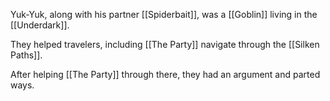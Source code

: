 Yuk-Yuk, along with his partner [[Spiderbait]], was a [[Goblin]] living in the [[Underdark]].

They helped travelers, including [[The Party]] navigate through the [[Silken Paths]].

After helping [[The Party]] through there, they had an argument and parted ways.